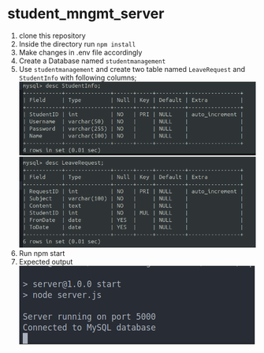 # student_mngmt_server
1. clone this repository
2. Inside the directory run    `npm install`
3. Make changes in .env file accordingly
4. Create a Database named `studentmanagement` 
5. Use `studentmanagement` and create two table named `LeaveRequest` and  `StudentInfo` with following columns;
    ![alt text](image-1.png)
    ![alt text](image-2.png)
5. Run npm start
6. Expected output
![alt text](image.png)